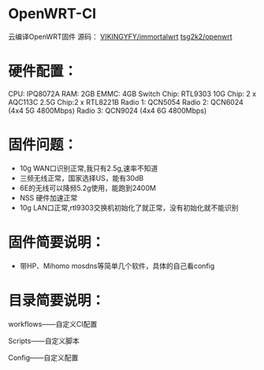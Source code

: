 # OpenWRT-CI
云编译OpenWRT固件
源码：
[VIKINGYFY/immortalwrt](https://github.com/VIKINGYFY/immortalwrt.git)
[tsg2k2/openwrt](https://github.com/tsg2k2/openwrt)

# 硬件配置：

CPU: IPQ8072A
RAM: 2GB
EMMC: 4GB
Switch Chip: RTL9303
10G Chip: 2 x AQC113C
2.5G Chip:2 x RTL8221B
Radio 1: QCN5054
Radio 2: QCN6024 (4x4 5G 4800Mbps)
Radio 3: QCN9024 (4x4 6G 4800Mbps)

# 固件问题：

- 10g WAN口识别正常,我只有2.5g,速率不知道
- 三频无线正常，国家选择US，能有30dB
- 6E的无线可以降频5.2g使用，能跑到2400M
- NSS 硬件加速正常
- 10g LAN口正常,rtl9303交换机初始化了就正常，没有初始化就不能识别

# 固件简要说明：

- 带HP、Mihomo mosdns等简单几个软件，具体的自己看config

# 目录简要说明：

workflows——自定义CI配置

Scripts——自定义脚本

Config——自定义配置
